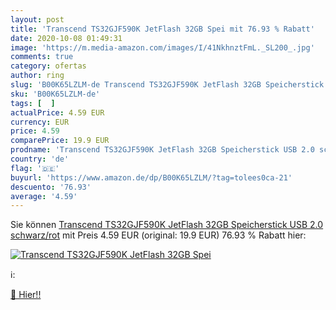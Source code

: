 ```yaml
---
layout: post
title: 'Transcend TS32GJF590K JetFlash 32GB Spei mit 76.93 % Rabatt'
date: 2020-10-08 01:49:31
image: 'https://m.media-amazon.com/images/I/41NkhnztFmL._SL200_.jpg'
comments: true
category: ofertas
author: ring
slug: 'B00K65LZLM-de Transcend TS32GJF590K JetFlash 32GB Speicherstick USB 2.0...'
sku: 'B00K65LZLM-de'
tags: [  ]
actualPrice: 4.59 EUR
currency: EUR
price: 4.59
comparePrice: 19.9 EUR
prodname: 'Transcend TS32GJF590K JetFlash 32GB Speicherstick USB 2.0 schwarz/rot'
country: 'de'
flag: '🇩🇪'
buyurl: 'https://www.amazon.de/dp/B00K65LZLM/?tag=tolees0ca-21'
descuento: '76.93'
average: '4.59'
---
```


Sie können [Transcend TS32GJF590K JetFlash 32GB Speicherstick USB 2.0 schwarz/rot](https://www.amazon.de/dp/B00K65LZLM/?tag=tolees0ca-21) mit Preis 4.59 EUR (original: 19.9 EUR) 76.93 % Rabatt hier:

[![Transcend TS32GJF590K JetFlash 32GB Spei](https://m.media-amazon.com/images/I/41NkhnztFmL._SL200_.jpg)](https://www.amazon.de/dp/B00K65LZLM/?tag=tolees0ca-21)

ℹ️:


[🛒 Hier!!](https://www.amazon.de/dp/B00K65LZLM/?tag=tolees0ca-21)
